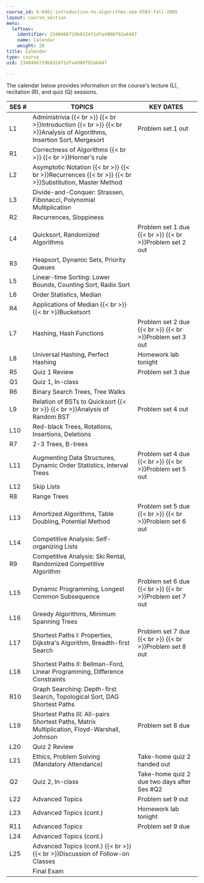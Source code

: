 ```yaml
---
course_id: 6-046j-introduction-to-algorithms-sma-5503-fall-2005
layout: course_section
menu:
  leftnav:
    identifier: 2340466719b0324f1dfa4900f92a6447
    name: Calendar
    weight: 20
title: Calendar
type: course
uid: 2340466719b0324f1dfa4900f92a6447

---
```


The calendar below provides information on the course's lecture (L), recitation (R), and quiz (Q) sessions.

| SES # | TOPICS | KEY DATES |
| --- | --- | --- |
| L1 | Administrivia  {{< br >}}  {{< br >}}Introduction  {{< br >}}  {{< br >}}Analysis of Algorithms, Insertion Sort, Mergesort | Problem set 1 out |
| R1 | Correctness of Algorithms  {{< br >}}  {{< br >}}Horner's rule |  |
| L2 | Asymptotic Notation  {{< br >}}  {{< br >}}Recurrences  {{< br >}}  {{< br >}}Substitution, Master Method |  |
| L3 | Divide-and-Conquer: Strassen, Fibonacci, Polynomial Multiplication |  |
| R2 | Recurrences, Sloppiness |  |
| L4 | Quicksort, Randomized Algorithms | Problem set 1 due  {{< br >}}  {{< br >}}Problem set 2 out |
| R3 | Heapsort, Dynamic Sets, Priority Queues |  |
| L5 | Linear-time Sorting: Lower Bounds, Counting Sort, Radix Sort |  |
| L6 | Order Statistics, Median |  |
| R4 | Applications of Median  {{< br >}}  {{< br >}}Bucketsort |  |
| L7 | Hashing, Hash Functions | Problem set 2 due  {{< br >}}  {{< br >}}Problem set 3 out |
| L8 | Universal Hashing, Perfect Hashing | Homework lab tonight |
| R5 | Quiz 1 Review | Problem set 3 due |
| Q1 | Quiz 1, In-class |  |
| R6 | Binary Search Trees, Tree Walks |  |
| L9 | Relation of BSTs to Quicksort  {{< br >}}  {{< br >}}Analysis of Random BST | Problem set 4 out |
| L10 | Red-black Trees, Rotations, Insertions, Deletions |  |
| R7 | 2-3 Trees, B-trees |  |
| L11 | Augmenting Data Structures, Dynamic Order Statistics, Interval Trees | Problem set 4 due  {{< br >}}  {{< br >}}Problem set 5 out |
| L12 | Skip Lists |  |
| R8 | Range Trees |  |
| L13 | Amortized Algorithms, Table Doubling, Potential Method | Problem set 5 due  {{< br >}}  {{< br >}}Problem set 6 out |
| L14 | Competitive Analysis: Self-organizing Lists |  |
| R9 | Competitive Analysis: Ski Rental, Randomized Competitive Algorithm |  |
| L15 | Dynamic Programming, Longest Common Subsequence | Problem set 6 due  {{< br >}}  {{< br >}}Problem set 7 out |
| L16 | Greedy Algorithms, Minimum Spanning Trees |  |
| L17 | Shortest Paths I: Properties, Dijkstra's Algorithm, Breadth-first Search | Problem set 7 due  {{< br >}}  {{< br >}}Problem set 8 out |
| L18 | Shortest Paths II: Bellman-Ford, Linear Programming, Difference Constraints |  |
| R10 | Graph Searching: Depth-first Search, Topological Sort, DAG Shortest Paths |  |
| L19 | Shortest Paths III: All-pairs Shortest Paths, Matrix Multiplication, Floyd-Warshall, Johnson | Problem set 8 due |
| L20 | Quiz 2 Review |  |
| L21 | Ethics, Problem Solving (Mandatory Attendance) | Take-home quiz 2 handed out |
| Q2 | Quiz 2, In-class | Take-home quiz 2 due two days after Ses #Q2 |
| L22 | Advanced Topics | Problem set 9 out |
| L23 | Advanced Topics (cont.) | Homework lab tonight |
| R11 | Advanced Topics | Problem set 9 due |
| L24 | Advanced Topics (cont.) |  |
| L25 | Advanced Topics (cont.)  {{< br >}}  {{< br >}}Discussion of Follow-on Classes |  |
|  | Final Exam |